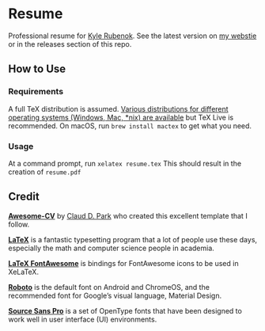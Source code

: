 # Resume

Professional resume for [Kyle Rubenok](https://github.com/krubenok). See the latest version on [my webstie](https://nerd-ramblings.com/about) or in the releases section of this repo.

## How to Use

### Requirements

A full TeX distribution is assumed.  [Various distributions for different operating systems (Windows, Mac, \*nix) are available](http://tex.stackexchange.com/q/55437) but TeX Live is recommended. On macOS, run `brew install mactex` to get what you need.

### Usage

At a command prompt, run `xelatex resume.tex` This should result in the creation of ``resume.pdf``

## Credit

[**Awesome-CV**](https://github.com/posquit0/Awesome-CV) by [Claud D. Park](http://www.posquit0.com) who created this excellent template that I follow.

[**LaTeX**](http://www.latex-project.org) is a fantastic typesetting program that a lot of people use these days, especially the math and computer science people in academia.

[**LaTeX FontAwesome**](https://github.com/furl/latex-fontawesome) is bindings for FontAwesome icons to be used in XeLaTeX.

[**Roboto**](https://github.com/google/roboto) is the default font on Android and ChromeOS, and the recommended font for Google’s visual language, Material Design.

[**Source Sans Pro**](https://github.com/adobe-fonts/source-sans-pro) is a set of OpenType fonts that have been designed to work well in user interface (UI) environments.